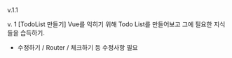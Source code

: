 
v.1.1


v. 1
[TodoList 만들기] Vue를 익히기 위해 Todo List를 만들어보고 그에 필요한 지식들을 습득하기.
- 수정하기 / Router / 체크하기 등 수정사항 필요
